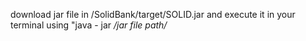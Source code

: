 download jar file in /SolidBank/target/SOLID.jar and execute it in your terminal using "java - jar */jar file path/*
